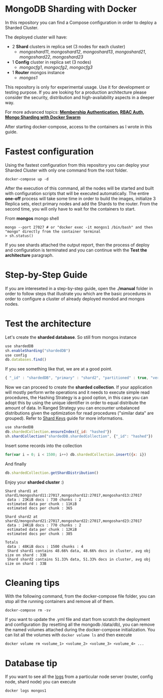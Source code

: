 # MongoDB Sharding with Docker

In this repository you can find a Compose configuration in order to deploy a Sharded Cluster.

The deployed cluster will have:

- 2 **Shard** clusters in replica set (3 nodes for each cluster)
  - *mongoshard11*, *mongoshard12*, *mongoshard13*, *mongoshard21*, *mongoshard22*, *mongoshard23* 
- 1 **Config** cluster in replica set (3 nodes)
  - *mongocfg1*, *mongocfg2*, *mongocfg3*
- 1 **Router** mongos instance
  - *mongos1*

This repository is only for experimental usage. Use it for development or testing purpose. If you are looking for a production architecture please consider the security, distribution and high-availability aspects in a deeper way.

For more advanced topics: **[Membership Authentication](https://docs.mongodb.com/manual/core/security-internal-authentication/), [RBAC Auth](https://docs.mongodb.com/manual/core/authorization/), [Mongo Sharding with Docker Swarm](https://stefanprodan.com/2018/bootstrap-mongo-clusters-docker-swarm/)**

After starting docker-compose, access to the containers as I wrote in this guide.

# Fastest configuration

Using the fastest configuration from this repository you can deploy your Sharded Cluster with only one command from the root folder.

```console
docker-compose up -d
```

After the execution of this command, all the nodes will be started and built with configuration scripts that will be executed automatically. The entire **one-off** process will take some time in order to build the images, initialize 3 Replica sets, elect primary nodes and add the Shards to the router. From the second time, you will only have to wait for the containers to start.

From **mongos** mongo shell

```console
mongo --port 27027 # or "docker exec -it mongos1 /bin/bash" and then "mongo" directly from the container terminal
> sh.status()
```

If you see shards attached the output report, then the process of deploy and configuration is terminated and you can continue with the **Test the architecture** paragraph.

# Step-by-Step Guide

If you are intereseted in a step-by-step guide, open the **./manual** folder in order to follow steps that illustrate you which are the basic procedures in order to configure a cluster of already deployed mondod and mongos nodes.

# Test the architecture

Let's create the **sharded database**. So still from mongos instance

```js
use shardedDB
sh.enableSharding("shardedDB")
use config
db.databases.find()
```

If you see something like that, we are at a good point.

```js
{ "_id" : "shardedDB", "primary" : "shard2", "partitioned" : true, "version" : { "uuid" : UUID("14477fea-536a-47a7-9e9d-0201ea2b85f1"), "lastMod" : 1 } }
```

Now we can proceed to create the **sharded collection**. If your application will mostly perform write operations and it needs to execute simple read procedures, the Hashing Strategy is a good option, in this case you can adopt this by using the unique identifier in order to equal distribute the amount of data. In Ranged Strategy you can encounter unbalanced distributions given the optimization for read procedures ("similar data" are grouped). Refer to [Shard Keys](https://docs.mongodb.com/manual/core/sharding-shard-key/) guide for more informations.

```js
use shardedDB
db.shardedCollection.ensureIndex({_id: "hashed"})
sh.shardCollection("shardedDB.shardedCollection", {"_id": "hashed"})
```

Insert some records into the collection

```js
for(var i = 0; i < 1500; i++) db.shardedCollection.insert({x: i})
```

And finally

```js
db.shardedCollection.getShardDistribution()
```

Enjoy your **sharded cluster** :)

```console
Shard shard1 at shard1/mongoshard11:27017,mongoshard12:27017,mongoshard13:27017
 data : 23KiB docs : 730 chunks : 2
 estimated data per chunk : 11KiB
 estimated docs per chunk : 365

Shard shard2 at shard2/mongoshard21:27017,mongoshard22:27017,mongoshard23:27017
 data : 24KiB docs : 770 chunks : 2
 estimated data per chunk : 12KiB
 estimated docs per chunk : 385

Totals
 data : 48KiB docs : 1500 chunks : 4
 Shard shard1 contains 48.66% data, 48.66% docs in cluster, avg obj size on shard : 33B
 Shard shard2 contains 51.33% data, 51.33% docs in cluster, avg obj size on shard : 33B
```


# Cleaning tips

With the following command, from the docker-compose file folder, you can stop all the running containers and remove all of them.

```console
docker-compose rm -sv
```

If you want to update the .yml file and start from scratch the deployment and configuration (by resetting all the mongodb /data/db), you can remove the named volumes attached during the docker-compose initialization. You can list all the volumes with ```docker volume ls``` and then execute 

```console
docker volume rm <volume_1> <volume_2> <volume_3> <volume_4> ...
```

# Database tip

If you want to see all the [logs](https://docs.docker.com/engine/reference/commandline/logs/) from a particular node server (router, config node, shard node) you can execute 

```console
docker logs mongos1
```